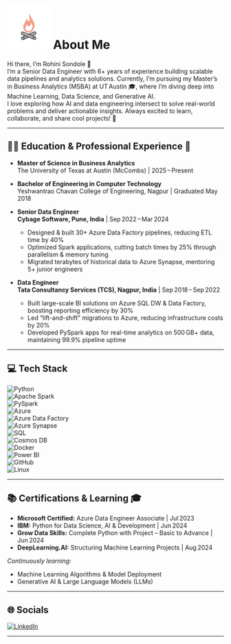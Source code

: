 # <img src="animat-campfire-color.gif" alt="Campfire Animation" width="100"> About Me

Hi there, I’m Rohini Sondole 👋  
I’m a Senior Data Engineer with 6+ years of experience building scalable data pipelines and analytics solutions. Currently, I’m pursuing my Master’s in Business Analytics (MSBA) at UT Austin 🎓, where I’m diving deep into Machine Learning, Data Science, and Generative AI.  
I love exploring how AI and data engineering intersect to solve real-world problems and deliver actionable insights. Always excited to learn, collaborate, and share cool projects! 🚀

---

## 👩‍🎓 Education & Professional Experience 🎒

- **Master of Science in Business Analytics**  
  The University of Texas at Austin (McCombs) | 2025 – Present

- **Bachelor of Engineering in Computer Technology**  
  Yeshwantrao Chavan College of Engineering, Nagpur | Graduated May 2018

- **Senior Data Engineer**  
  **Cybage Software, Pune, India** | Sep 2022 – Mar 2024  
  - Designed & built 30+ Azure Data Factory pipelines, reducing ETL time by 40%  
  - Optimized Spark applications, cutting batch times by 25% through parallelism & memory tuning  
  - Migrated terabytes of historical data to Azure Synapse, mentoring 5+ junior engineers  

- **Data Engineer**  
  **Tata Consultancy Services (TCS), Nagpur, India** | Sep 2018 – Sep 2022  
  - Built large-scale BI solutions on Azure SQL DW & Data Factory, boosting reporting efficiency by 30%  
  - Led “lift-and-shift” migrations to Azure, reducing infrastructure costs by 20%  
  - Developed PySpark apps for real-time analytics on 500 GB+ data, maintaining 99.9% pipeline uptime  

---

## 💻 Tech Stack

![Python](https://img.shields.io/badge/Python-%2314354C.svg?style=for-the-badge&logo=python&logoColor=white)  
![Apache Spark](https://img.shields.io/badge/Spark-%23E25A1C.svg?style=for-the-badge&logo=apache-spark&logoColor=white)  
![PySpark](https://img.shields.io/badge/PySpark-%23F44A4A.svg?style=for-the-badge&logo=apache-spark&logoColor=white)  
![Azure](https://img.shields.io/badge/Azure-%230078D4.svg?style=for-the-badge&logo=microsoft-azure&logoColor=white)  
![Azure Data Factory](https://img.shields.io/badge/Data%20Factory-%23FF9900.svg?style=for-the-badge&logo=azure-data-factory&logoColor=white)  
![Azure Synapse](https://img.shields.io/badge/Synapse-%232DA0E1.svg?style=for-the-badge&logo=azure-synapse-analytics&logoColor=white)  
![SQL](https://img.shields.io/badge/SQL-%2377282B.svg?style=for-the-badge&logo=microsoft-sql-server&logoColor=white)  
![Cosmos DB](https://img.shields.io/badge/CosmosDB-%231887A3.svg?style=for-the-badge&logo=azure-cosmos-db&logoColor=white)  
![Docker](https://img.shields.io/badge/Docker-%230db7ed.svg?style=for-the-badge&logo=docker&logoColor=white)  
![Power BI](https://img.shields.io/badge/Power%20BI-%23F2C811.svg?style=for-the-badge&logo=microsoft-power-bi&logoColor=black)  
![GitHub](https://img.shields.io/badge/GitHub-%23181717.svg?style=for-the-badge&logo=github&logoColor=white)  
![Linux](https://img.shields.io/badge/Linux-FCC624.svg?style=for-the-badge&logo=linux&logoColor=black)

---

## 📚 Certifications & Learning 🎓

- **Microsoft Certified:** Azure Data Engineer Associate | Jul 2023  
- **IBM:** Python for Data Science, AI & Development | Jun 2024  
- **Grow Data Skills:** Complete Python with Project – Basic to Advance | Jun 2024  
- **DeepLearning.AI:** Structuring Machine Learning Projects | Aug 2024  

*Continuously learning:*  
- Machine Learning Algorithms & Model Deployment  
- Generative AI & Large Language Models (LLMs)  

---

## 🌐 Socials

[![LinkedIn](https://img.shields.io/badge/LinkedIn-%230077B5.svg?logo=linkedin&logoColor=white)](https://linkedin.com/in/rohinisondole)

---

<!-- Proudly created with ❤️ by Rohini Sondole -->

